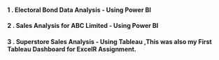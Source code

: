 #### 1 . Electoral Bond Data Analysis - Using Power BI
#### 2 . Sales Analysis for ABC Limited - Using Power BI
#### 3 . Superstore Sales Analysis - Using Tableau ,This was also my First Tableau Dashboard for ExcelR Assignment. 

